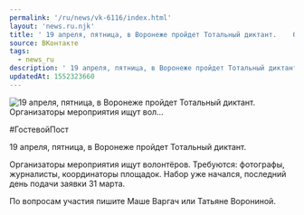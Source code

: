 ```yaml
---
permalink: '/ru/news/vk-6116/index.html'
layout: 'news.ru.njk'
title: ' 19 апреля, пятница, в Воронеже пройдет Тотальный диктант.    Организаторы мероприятия ищут вол…'
source: ВКонтакте
tags:
  - news_ru
description: ' 19 апреля, пятница, в Воронеже пройдет Тотальный диктант.    Организаторы мероприятия ищут вол…'
updatedAt: 1552323660
---
```

![ 19 апреля, пятница, в Воронеже пройдет Тотальный диктант.    Организаторы мероприятия ищут вол…](https://sun9-63.userapi.com/impf/c856020/v856020876/8d5/KI3P9DXftlg.jpg?size=1280x853&quality=96&proxy=1&sign=058c723ad921f723c2accee5373ef73f&c_uniq_tag=lT2_iWWQXM9im3DqF80HWxGNcY3BM2LBk5FszWR-sv4&type=album)

#ГостевойПост

19 апреля, пятница, в Воронеже пройдет Тотальный диктант.

Организаторы мероприятия ищут волонтёров. Требуются: фотографы, журналисты, координаторы площадок. Набор уже начался, последний день подачи заявки 31 марта.

По вопросам участия пишите Маше Варгач или Татьяне Ворониной.
